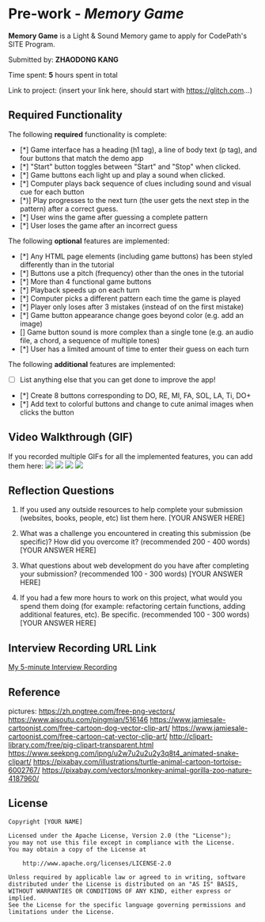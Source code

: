 # Pre-work - *Memory Game*

**Memory Game** is a Light & Sound Memory game to apply for CodePath's SITE Program. 

Submitted by: **ZHAODONG KANG**

Time spent: **5** hours spent in total

Link to project: (insert your link here, should start with https://glitch.com...)

## Required Functionality

The following **required** functionality is complete:

* [*] Game interface has a heading (h1 tag), a line of body text (p tag), and four buttons that match the demo app
* [*] "Start" button toggles between "Start" and "Stop" when clicked. 
* [*] Game buttons each light up and play a sound when clicked. 
* [*] Computer plays back sequence of clues including sound and visual cue for each button
* [*)] Play progresses to the next turn (the user gets the next step in the pattern) after a correct guess. 
* [*] User wins the game after guessing a complete pattern
* [*] User loses the game after an incorrect guess

The following **optional** features are implemented:

* [*] Any HTML page elements (including game buttons) has been styled differently than in the tutorial
* [*] Buttons use a pitch (frequency) other than the ones in the tutorial
* [*] More than 4 functional game buttons
* [*] Playback speeds up on each turn
* [*] Computer picks a different pattern each time the game is played
* [*] Player only loses after 3 mistakes (instead of on the first mistake)
* [*] Game button appearance change goes beyond color (e.g. add an image)
* [] Game button sound is more complex than a single tone (e.g. an audio file, a chord, a sequence of multiple tones)
* [*] User has a limited amount of time to enter their guess on each turn

The following **additional** features are implemented:

- [ ] List anything else that you can get done to improve the app!
- [*] Create 8 buttons corresponding to DO, RE, MI, FA, SOL, LA, Ti, DO+
- [*] Add text to colorful buttons and change to cute animal images when clicks the button


## Video Walkthrough (GIF)

If you recorded multiple GIFs for all the implemented features, you can add them here:
![](gif1-link-here)
![](gif2-link-here)
![](gif3-link-here)
![](gif4-link-here)

## Reflection Questions
1. If you used any outside resources to help complete your submission (websites, books, people, etc) list them here. 
[YOUR ANSWER HERE]

2. What was a challenge you encountered in creating this submission (be specific)? How did you overcome it? (recommended 200 - 400 words) 
[YOUR ANSWER HERE]

3. What questions about web development do you have after completing your submission? (recommended 100 - 300 words) 
[YOUR ANSWER HERE]

4. If you had a few more hours to work on this project, what would you spend them doing (for example: refactoring certain functions, adding additional features, etc). Be specific. (recommended 100 - 300 words) 
[YOUR ANSWER HERE]



## Interview Recording URL Link

[My 5-minute Interview Recording](your-link-here)

    
## Reference
pictures:
https://zh.pngtree.com/free-png-vectors/
https://www.aisoutu.com/pingmian/516146
https://www.jamiesale-cartoonist.com/free-cartoon-dog-vector-clip-art/
https://www.jamiesale-cartoonist.com/free-cartoon-cat-vector-clip-art/
http://clipart-library.com/free/pig-clipart-transparent.html
https://www.seekpng.com/ipng/u2w7u2u2u2y3q8t4_animated-snake-clipart/
https://pixabay.com/illustrations/turtle-animal-cartoon-tortoise-6002767/
https://pixabay.com/vectors/monkey-animal-gorilla-zoo-nature-4187960/

## License

    Copyright [YOUR NAME]

    Licensed under the Apache License, Version 2.0 (the "License");
    you may not use this file except in compliance with the License.
    You may obtain a copy of the License at

        http://www.apache.org/licenses/LICENSE-2.0

    Unless required by applicable law or agreed to in writing, software
    distributed under the License is distributed on an "AS IS" BASIS,
    WITHOUT WARRANTIES OR CONDITIONS OF ANY KIND, either express or implied.
    See the License for the specific language governing permissions and
    limitations under the License.
